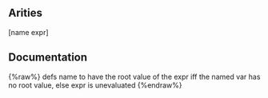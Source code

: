 ## Arities
[name expr]

## Documentation
{%raw%}
defs name to have the root value of the expr iff the named var has no root value,
  else expr is unevaluated
{%endraw%}
